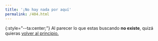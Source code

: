 ```yaml
---
title: '¡No hay nada por aquí'
permalink: /404.html
---
```


{:style="--ta:center;"}
Al parecer lo que estas buscando **no existe**, quizá quieras [volver al
principio.](/)
